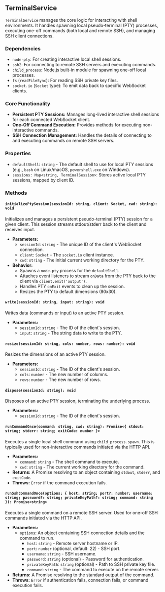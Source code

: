 ## TerminalService

`TerminalService` manages the core logic for interacting with shell environments. It handles spawning local pseudo-terminal (PTY) processes, executing one-off commands (both local and remote SSH), and managing SSH client connections.

### Dependencies

- `node-pty`: For creating interactive local shell sessions.
- `ssh2`: For connecting to remote SSH servers and executing commands.
- `child_process`: Node.js built-in module for spawning one-off local processes.
- `fs` (`readFileSync`): For reading SSH private key files.
- `socket.io` (`Socket` type): To emit data back to specific WebSocket clients.

### Core Functionality

- **Persistent PTY Sessions:** Manages long-lived interactive shell sessions for each connected WebSocket client.
- **One-Off Command Execution:** Provides methods for executing non-interactive commands.
- **SSH Connection Management:** Handles the details of connecting to and executing commands on remote SSH servers.

### Properties

- `defaultShell`: `string` - The default shell to use for local PTY sessions (e.g., `bash` on Linux/macOS, `powershell.exe` on Windows).
- `sessions: Map<string, TerminalSession>`: Stores active local PTY sessions, mapped by client ID.

### Methods

#### `initializePtySession(sessionId: string, client: Socket, cwd: string): void`

Initializes and manages a persistent pseudo-terminal (PTY) session for a given client. This session streams stdout/stderr back to the client and receives input.

- **Parameters:**
  - `sessionId`: `string` - The unique ID of the client's WebSocket connection.
  - `client`: `Socket` - The `socket.io` client instance.
  - `cwd`: `string` - The initial current working directory for the PTY.
- **Behavior:**
  - Spawns a `node-pty` process for the `defaultShell`.
  - Attaches event listeners to stream `onData` from the PTY back to the client via `client.emit('output')`.
  - Handles PTY `onExit` events to clean up the session.
  - Resizes the PTY to default dimensions (80x30).

#### `write(sessionId: string, input: string): void`

Writes data (commands or input) to an active PTY session.

- **Parameters:**
  - `sessionId`: `string` - The ID of the client's session.
  - `input`: `string` - The string data to write to the PTY.

#### `resize(sessionId: string, cols: number, rows: number): void`

Resizes the dimensions of an active PTY session.

- **Parameters:**
  - `sessionId`: `string` - The ID of the client's session.
  - `cols`: `number` - The new number of columns.
  - `rows`: `number` - The new number of rows.

#### `dispose(sessionId: string): void`

Disposes of an active PTY session, terminating the underlying process.

- **Parameters:**
  - `sessionId`: `string` - The ID of the client's session.

#### `runCommandOnce(command: string, cwd: string): Promise<{ stdout: string; stderr: string; exitCode: number }>`

Executes a single local shell command using `child_process.spawn`. This is typically used for non-interactive commands initiated via the HTTP API.

- **Parameters:**
  - `command`: `string` - The shell command to execute.
  - `cwd`: `string` - The current working directory for the command.
- **Returns:** A Promise resolving to an object containing `stdout`, `stderr`, and `exitCode`.
- **Throws:** `Error` if the command execution fails.

#### `runSshCommandOnce(options: { host: string; port?: number; username: string; password?: string; privateKeyPath?: string; command: string }): Promise<string>`

Executes a single command on a remote SSH server. Used for one-off SSH commands initiated via the HTTP API.

- **Parameters:**
  - `options`: An object containing SSH connection details and the command to run.
    - `host`: `string` - Remote server hostname or IP.
    - `port`: `number` (optional, default: 22) - SSH port.
    - `username`: `string` - SSH username.
    - `password`: `string` (optional) - Password for authentication.
    - `privateKeyPath`: `string` (optional) - Path to SSH private key file.
    - `command`: `string` - The command to execute on the remote server.
- **Returns:** A Promise resolving to the standard output of the command.
- **Throws:** `Error` if authentication fails, connection fails, or command execution fails.
